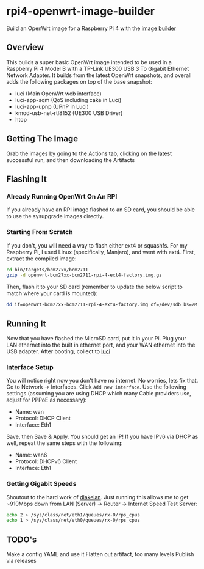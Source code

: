 # rpi4-openwrt-image-builder

Build an OpenWrt image for a Raspberry Pi 4 with the [image builder](https://openwrt.org/docs/guide-user/additional-software/imagebuilder)

## Overview

This builds a super basic OpenWrt image intended to be used in a Raspberry Pi 4 Model B with a TP-Link UE300 USB 3 To Gigabit Ethernet Network Adapter. It builds from the latest OpenWrt snapshots, and overall adds the following packages on top of the base snapshot:

* luci (Main OpenWrt web interface)
* luci-app-sqm (QoS including cake in Luci)
* luci-app-upnp (UPnP in Luci)
* kmod-usb-net-rtl8152 (UE300 USB Driver)
* htop

## Getting The Image

Grab the images by going to the Actions tab, clicking on the latest successful run, and then downloading the Artifacts

## Flashing It

### Already Running OpenWrt On An RPI

If you already have an RPI image flashed to an SD card, you should be able to use the sysupgrade images directly.

### Starting From Scratch

If you don't, you will need a way to flash either ext4 or squashfs. For my Raspberry Pi, I used Linux (specifically, Manjaro), and went with ext4. First, extract the compiled image:

```sh
cd bin/targets/bcm27xx/bcm2711
gzip -d openwrt-bcm27xx-bcm2711-rpi-4-ext4-factory.img.gz
```

Then, flash it to your SD card (remember to update the below script to match where your card is mounted):

```sh
dd if=openwrt-bcm27xx-bcm2711-rpi-4-ext4-factory.img of=/dev/sdb bs=2M conv=fsync
```

## Running It

Now that you have flashed the MicroSD card, put it in your Pi. Plug your LAN ethernet into the built in ethernet port, and your WAN ethernet into the USB adapter. After booting, collect to [luci](http://192.168.1.1)

### Interface Setup

You will notice right now you don't have no internet. No worries, lets fix that. Go to Network -> Interfaces. Click `Add new interface`. Use the following settings (assuming you are using DHCP which many Cable providers use, adjust for PPPoE as necessary):

* Name: wan
* Protocol: DHCP Client
* Interface: Eth1

Save, then Save & Apply. You should get an IP! If you have IPv6 via DHCP as well, repeat the same steps with the following:

* Name: wan6
* Protocol: DHCPv6 Client
* Interface: Eth1

### Getting Gigabit Speeds

Shoutout to the hard work of [dlakelan](https://forum.openwrt.org/t/rpi4-routing-performance-numbers/53996/2). Just running this allows me to get ~910Mbps down from LAN (Server) -> Router -> Internet Speed Test Server:

```sh
echo 2 > /sys/class/net/eth1/queues/rx-0/rps_cpus
echo 1 > /sys/class/net/eth0/queues/rx-0/rps_cpus
```

## TODO's

Make a config YAML and use it
Flatten out artifact, too many levels
Publish via releases